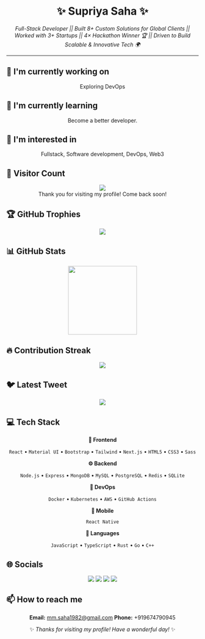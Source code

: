 <div align="center">

# ✨ Supriya Saha ✨

<p><em>Full-Stack Developer || Built 8+ Custom Solutions for Global Clients || Worked with 3+ Startups || 4× Hackathon Winner 🏆 || Driven to Build Scalable & Innovative Tech 🌍</em></p>

<hr>

</div>

## 🔭 I'm currently working on

<div align="center"><p>Exploring DevOps</p></div>

## 🌱 I'm currently learning

<div align="center"><p>Become a better developer.</p></div>

## 👀 I'm interested in

<div align="center"><p>Fullstack, Software development, DevOps, Web3</p></div>

## 👀 Visitor Count

<!-- ⚠️ Important: Replace 'Rio-awsm' with your actual GitHub username in the URL below -->
<p align="center">
  <img src="https://profile-counter.glitch.me/Rio-awsm/count.svg" />
  <br>Thank you for visiting my profile! Come back soon!
</p>

## 🏆 GitHub Trophies

<!-- ⚠️ Important: Replace 'Rio-awsm' with your actual GitHub username in the URL below -->
<p align="center">
  <img src="https://github-profile-trophy.vercel.app/?username=Rio-awsm&theme=flat&column=7&margin-w=15&margin-h=15" />
</p>

## 📊 GitHub Stats

<!-- ⚠️ Important: Replace 'Rio-awsm' with your actual GitHub username in the URL below -->
<div align="center">
  <img height="180em" src="https://github-readme-stats.vercel.app/api?username=Rio-awsm&show_icons=true&theme=buefy&include_all_commits=true&count_private=true"/>
</div>

## 🔥 Contribution Streak

<!-- ⚠️ Important: Replace 'Rio-awsm' with your actual GitHub username in the URL below -->
<div align="center">
  <img src="https://github-readme-streak-stats.herokuapp.com/?user=Rio-awsm&theme=buefy&hide_border=false" />
</div>

## 🐦 Latest Tweet

<!-- ⚠️ Important: Replace 'Supriyo2601' with your actual Twitter username in the URL below -->
<div align="center">
  <a href="https://github.com/VishwaGauravIn/github-twitter-card-embed"><img src="https://gtce.itsvg.in/api?username=Supriyo2601" /></a>
</div>

## 💻 Tech Stack

<div align="center">

**🎨 Frontend**

`React` • `Material UI` • `Bootstrap` • `Tailwind` • `Next.js` • `HTML5` • `CSS3` • `Sass`

**⚙️ Backend**

`Node.js` • `Express` • `MongoDB` • `MySQL` • `PostgreSQL` • `Redis` • `SQLite`

**🚀 DevOps**

`Docker` • `Kubernetes` • `AWS` • `GitHub Actions`

**📱 Mobile**

`React Native`

**💬 Languages**

`JavaScript` • `TypeScript` • `Rust` • `Go` • `C++`

</div>

## 🌐 Socials

<div align="center">

<a href="https://github.com/Rio-awsm"><img src="https://img.shields.io/badge/github-%23121011.svg?style=for-the-badge&logo=github&logoColor=white"></a> <a href="https://www.linkedin.com/in/supriya-saha-41175a250/overlay/about-this-profile/?lipi=urn%3Ali%3Apage%3Ad_flagship3_profile_view_base%3BJdNEvCL%2BQE%2BWh%2BzOJT8VSw%3D%3D"><img src="https://img.shields.io/badge/linkedin-%230077B5.svg?style=for-the-badge&logo=linkedin&logoColor=white"></a> <a href="https://x.com/Supriyo2601"><img src="https://img.shields.io/badge/Twitter-%231DA1F2.svg?style=for-the-badge&logo=Twitter&logoColor=white"></a> <a href="https://medium.com/@mm.saha1982"><img src="https://img.shields.io/badge/Medium-%23000000.svg?style=for-the-badge&logo=Medium&logoColor=white"></a> 

</div>

## 📫 How to reach me

<div align="center">

**Email:** mm.saha1982@gmail.com
**Phone:** +919674790945

</div>

<div align="center">

✨ *Thanks for visiting my profile! Have a wonderful day!* ✨

</div>
